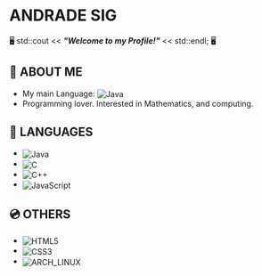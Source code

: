 # ANDRADE SIG
 🖥️ std::cout << ***"Welcome to my Profile!"*** << std::endl;  🖥️
####
## 👋 ABOUT ME

- My main Language: <img alt="Java" src="https://img.shields.io/badge/java-%23ED8B00.svg?style=for-the-badge&logo=java&logoColor=white" align="center"/>
- Programming lover. Interested in Mathematics, and computing.

## 📀 LANGUAGES

- <img alt="Java" src="https://img.shields.io/badge/java-%23ED8B00.svg?style=for-the-badge&logo=java&logoColor=white" align="center"/>

- <img alt="C" src="https://img.shields.io/badge/C-00599C?style=for-the-badge&logo=c&logoColor=white" align="center"/> 
- <img alt="C++" src="https://img.shields.io/badge/c++-%2300599C.svg?style=for-the-badge&logo=c%2B%2B&logoColor=white" align="center"/>

- <img alt="JavaScript" src="https://img.shields.io/badge/javascript-%23323330.svg?style=for-the-badge&logo=javascript&logoColor=%23F7DF1E" align="center"/>

## 💿 OTHERS

- <img alt="HTML5" src="https://img.shields.io/badge/html5-%23E34F26.svg?style=for-the-badge&logo=html5&logoColor=white" align="center"/>

- <img alt="CSS3" src="https://img.shields.io/badge/css3-%231572B6.svg?style=for-the-badge&logo=css3&logoColor=white" align="center"/>

- <img alt="ARCH_LINUX" src="https://img.shields.io/badge/Arch_Linux-1793D1?style=for-the-badge&logo=arch-linux&logoColor=white" align="center"/>
